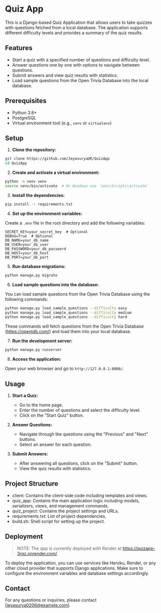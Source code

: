 # Quiz App

This is a Django-based Quiz Application that allows users to take quizzes with questions fetched from a local database. The application supports different difficulty levels and provides a summary of the quiz results.

## Features

- Start a quiz with a specified number of questions and difficulty level.
- Answer questions one by one with options to navigate between questions.
- Submit answers and view quiz results with statistics.
- Load sample questions from the Open Trivia Database into the local database.

## Prerequisites

- Python 3.8+
- PostgreSQL
- Virtual environment tool (e.g., `venv` or `virtualenv`)

## Setup

1. **Clone the repository:**

```sh
git clone https://github.com/JeyasuryaUR/QuizApp
cd QuizApp
```

2. **Create and activate a virtual environment:**

```sh
python -m venv venv
source venv/bin/activate  # On Windows use `venv\Scripts\activate`
```

3. **Install the dependencies:**

```sh
pip install -r requirements.txt
```

4. **Set up the environment variables:**

Create a `.env` file in the root directory and add the following variables:

```
SECRET_KEY=your_secret_key  # Optional
DEBUG=True  # Optional
DB_NAME=your_db_name
DB_USER=your_db_user
DB_PASSWORD=your_db_password
DB_HOST=your_db_host 
DB_PORT=your_db_port
```

5. **Run database migrations:**

```sh
python manage.py migrate
```

6. **Load sample questions into the database:**

You can load sample questions from the Open Trivia Database using the following commands:

```sh
python manage.py load_sample_questions --difficulty easy
python manage.py load_sample_questions --difficulty medium
python manage.py load_sample_questions --difficulty hard
```

These commands will fetch questions from the Open Trivia Database (https://opentdb.com/) and load them into your local database.

7. **Run the development server:**

```sh
python manage.py runserver
```

8. **Access the application:**

Open your web browser and go to `http://127.0.0.1:8000/`.

## Usage

1. **Start a Quiz:**

   - Go to the home page.
   - Enter the number of questions and select the difficulty level.
   - Click on the "Start Quiz" button.

2. **Answer Questions:**

   - Navigate through the questions using the "Previous" and "Next" buttons.
   - Select an answer for each question.

3. **Submit Answers:**

   - After answering all questions, click on the "Submit" button.
   - View the quiz results with statistics.

## Project Structure

- client: Contains the client-side code including templates and views.
- quiz_app: Contains the main application logic including models, serializers, views, and management commands.
- quiz_project: Contains the project settings and URLs.
- requirements.txt: List of project dependencies.
- build.sh: Shell script for setting up the project.

## Deployment

> NOTE: The app is currently deployed with Render at https://quizapp-3rqz.onrender.com/

To deploy the application, you can use services like Heroku, Render, or any other cloud provider that supports Django applications. Make sure to configure the environment variables and database settings accordingly.


## Contact

For any questions or inquiries, please contact [jeyasurya0206@example.com].
